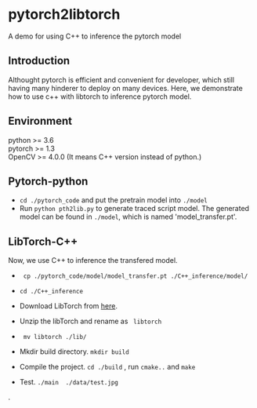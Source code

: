 # pytorch2libtorch
 A demo for using C++ to inference the pytorch model

## Introduction
Althought pytorch is efficient and convenient for developer, which still having many hinderer to deploy on many devices. Here, we demonstrate how to use c++ with libtorch to inference pytorch model.

## Environment
python >= 3.6 <br />
pytorch >= 1.3 <br />
OpenCV >= 4.0.0 (It means C++ version instead of python.)

## Pytorch-python


* ```cd ./pytorch_code```  and put the pretrain model into ```./model```
* Run ```python pth2lib.py``` to generate traced script model.  The generated model can be found in ```./model```,  which is named 'model_transfer.pt'.

## LibTorch-C++
Now, we use C++ to inference the transfered model.
* ``` cp ./pytorch_code/model/model_transfer.pt ./C++_inference/model/```

* ```cd ./C++_inference```

* Download LibTorch from [here](https://pytorch.org/).  

* Unzip the libTorch and rename as  ``` libtorch```

* ``` mv libtorch ./lib/```

* Mkdir build directory. ```mkdir build```

* Compile the project.  ``` cd ./build ```  , run ```cmake..``` and  ``` make ```

* Test. ```./main  ./data/test.jpg```

  



.

